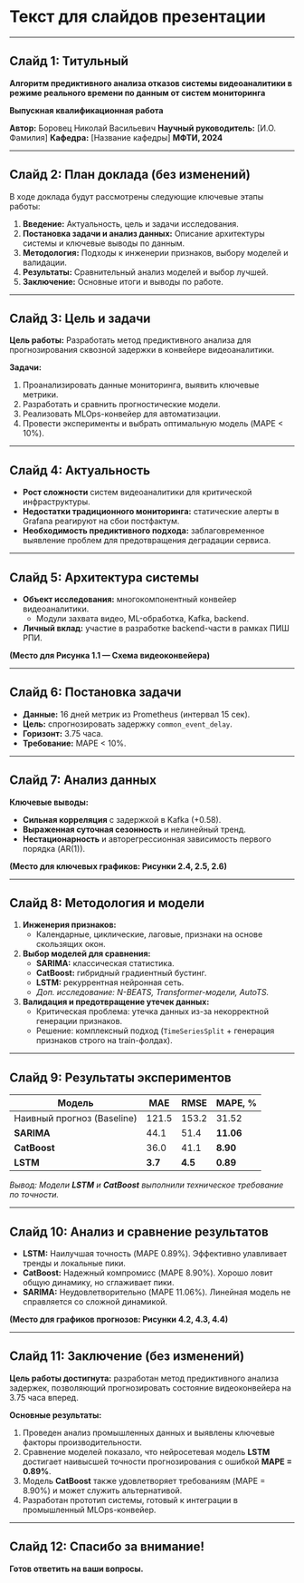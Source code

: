 # Текст для слайдов презентации

---
## Слайд 1: Титульный

**Алгоритм предиктивного анализа отказов системы видеоаналитики в режиме реального времени по данным от систем мониторинга**

**Выпускная квалификационная работа**

**Автор:** Боровец Николай Васильевич
**Научный руководитель:** [И.О. Фамилия]
**Кафедра:** [Название кафедры]
**МФТИ, 2024**

---
## Слайд 2: План доклада (без изменений)

В ходе доклада будут рассмотрены следующие ключевые этапы работы:
1.  **Введение:** Актуальность, цель и задачи исследования.
2.  **Постановка задачи и анализ данных:** Описание архитектуры системы и ключевые выводы по данным.
3.  **Методология:** Подходы к инженерии признаков, выбору моделей и валидации.
4.  **Результаты:** Сравнительный анализ моделей и выбор лучшей.
5.  **Заключение:** Основные итоги и выводы по работе.

---
## Слайд 3: Цель и задачи

**Цель работы:**
Разработать метод предиктивного анализа для прогнозирования сквозной задержки в конвейере видеоаналитики.

**Задачи:**
1.  Проанализировать данные мониторинга, выявить ключевые метрики.
2.  Разработать и сравнить прогностические модели.
3.  Реализовать MLOps-конвейер для автоматизации.
4.  Провести эксперименты и выбрать оптимальную модель (MAPE < 10%).

---
## Слайд 4: Актуальность

*   **Рост сложности** систем видеоаналитики для критической инфраструктуры.
*   **Недостатки традиционного мониторинга:** статические алерты в Grafana реагируют на сбои постфактум.
*   **Необходимость предиктивного подхода:** заблаговременное выявление проблем для предотвращения деградации сервиса.

---
## Слайд 5: Архитектура системы

*   **Объект исследования:** многокомпонентный конвейер видеоаналитики.
    *   Модули захвата видео, ML-обработка, Kafka, backend.
*   **Личный вклад:** участие в разработке backend-части в рамках ПИШ РПИ.

**(Место для Рисунка 1.1 — Схема видеоконвейера)**

---

## Слайд 6: Постановка задачи

*   **Данные:** 16 дней метрик из Prometheus (интервал 15 сек).
*   **Цель:** спрогнозировать задержку `common_event_delay`.
*   **Горизонт:** 3.75 часа.
*   **Требование:** MAPE < 10%.

---

## Слайд 7: Анализ данных

**Ключевые выводы:**
*   **Сильная корреляция** с задержкой в Kafka (+0.58).
*   **Выраженная суточная сезонность** и нелинейный тренд.
*   **Нестационарность** и авторегрессионная зависимость первого порядка (AR(1)).

**(Место для ключевых графиков: Рисунки 2.4, 2.5, 2.6)**

---

## Слайд 8: Методология и модели

1.  **Инженерия признаков:**
    *   Календарные, циклические, лаговые, признаки на основе скользящих окон.
2.  **Выбор моделей для сравнения:**
    *   **SARIMA:** классическая статистика.
    *   **CatBoost:** гибридный градиентный бустинг.
    *   **LSTM:** рекуррентная нейронная сеть.
    *   *Доп. исследование: N-BEATS, Transformer-модели, AutoTS.*
3.  **Валидация и предотвращение утечек данных:**
    *   Критическая проблема: утечка данных из-за некорректной генерации признаков.
    *   Решение: комплексный подход (`TimeSeriesSplit` + генерация признаков строго на train-фолдах).

---

## Слайд 9: Результаты экспериментов

| Модель                      | MAE   | RMSE  | MAPE, \%  |
| --------------------------- | ----- | ----- | --------- |
| Наивный прогноз (Baseline)  | 121.5 | 153.2 | 31.52     |
| **SARIMA**                  | 44.1  | 51.4  | **11.06** |
| **CatBoost**                | 36.0  | 41.1  | **8.90**  |
| **LSTM**                    | **3.7**   | **4.5**   | **0.89**      |

*Вывод: Модели **LSTM** и **CatBoost** выполнили техническое требование по точности.*

---

## Слайд 10: Анализ и сравнение результатов

*   **LSTM:** Наилучшая точность (MAPE 0.89%). Эффективно улавливает тренды и локальные пики.
*   **CatBoost:** Надежный компромисс (MAPE 8.90%). Хорошо ловит общую динамику, но сглаживает пики.
*   **SARIMA:** Неудовлетворительно (MAPE 11.06%). Линейная модель не справляется со сложной динамикой.

**(Место для графиков прогнозов: Рисунки 4.2, 4.3, 4.4)**

---

## Слайд 11: Заключение (без изменений)

**Цель работы достигнута:** разработан метод предиктивного анализа задержек, позволяющий прогнозировать состояние видеоконвейера на 3.75 часа вперед.

**Основные результаты:**
1.  Проведен анализ промышленных данных и выявлены ключевые факторы производительности.
2.  Сравнение моделей показало, что нейросетевая модель **LSTM** достигает наивысшей точности прогнозирования с ошибкой **MAPE = 0.89%**.
3.  Модель **CatBoost** также удовлетворяет требованиям (MAPE = 8.90%) и может служить альтернативой.
4.  Разработан прототип системы, готовый к интеграции в промышленный MLOps-конвейер.

---

## Слайд 12: Спасибо за внимание!

**Готов ответить на ваши вопросы.** 